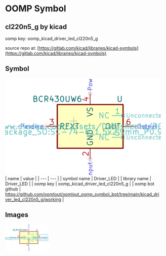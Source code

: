 # OOMP Symbol  
## cl220n5_g  by kicad  
  
oomp key: oomp_kicad_driver_led_cl220n5_g  
  
source repo at: [https://gitlab.com/kicad/libraries/kicad-symbols](https://gitlab.com/kicad/libraries/kicad-symbols)  
## Symbol  
  
[![working.png](working_600.png)](working.png)  
| name | value | 
| --- | --- | 
| symbol name | Driver_LED | 
| library name | Driver_LED | 
| oomp key | oomp_kicad_driver_led_cl220n5_g | 
| oomp bot github | https://github.com/oomlout/oomlout_oomp_symbol_bot/tree/main/kicad_driver_led_cl220n5_g/working | 
## Images  
  
[![working.png](working_140.png)](working.png)  
